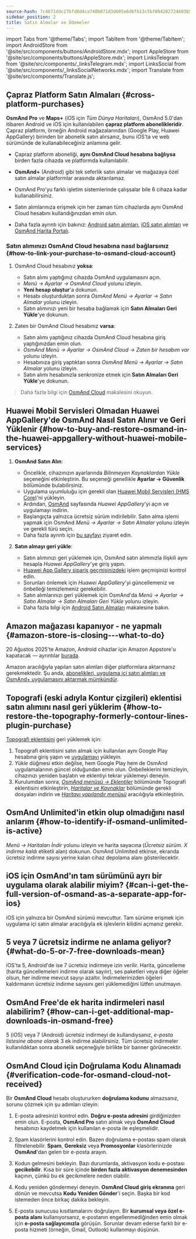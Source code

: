 ```yaml
---
source-hash: 7c4671ddc27bfd8d4ca740b871d3d605e6d6fb13c5bf804282724603b5068740
sidebar_position: 2
title: Satın Almalar ve Ödemeler
---
```

import Tabs from '@theme/Tabs';
import TabItem from '@theme/TabItem';
import AndroidStore from '@site/src/components/buttons/AndroidStore.mdx';
import AppleStore from '@site/src/components/buttons/AppleStore.mdx';
import LinksTelegram from '@site/src/components/_linksTelegram.mdx';
import LinksSocial from '@site/src/components/_linksSocialNetworks.mdx';
import Translate from '@site/src/components/Translate.js';



## Çapraz Platform Satın Almaları {#cross-platform-purchases}

**OsmAnd Pro** ve **Maps+** (iOS için *Tüm Dünya Haritaları*), OsmAnd 5.0'dan itibaren Android ve iOS için kullanılabilen **çapraz platform abonelikleridir**. Çapraz platform, örneğin Android mağazalarından (Google Play, Huawei AppGallery) birinden bir abonelik satın alırsanız, bunu iOS'ta ve web sürümünde de kullanabileceğiniz anlamına gelir.

- Çapraz platform aboneliği, **aynı OsmAnd Cloud hesabına bağlıysa** birden fazla cihazda ve platformda kullanılabilir.

- **OsmAnd+** (Android) gibi tek seferlik satın almalar ve mağazaya özel satın almalar platformlar arasında aktarılamaz.

- OsmAnd Pro'yu farklı işletim sistemlerinde çalışsalar bile 6 cihaza kadar kullanabilirsiniz.

- Satın alımlarınıza erişmek için her zaman tüm cihazlarda aynı OsmAnd Cloud hesabını kullandığınızdan emin olun.

- Daha fazla ayrıntı için bakınız: [Android satın alımları](../purchases/android.md), [iOS satın alımları](../purchases/ios.md) ve [OsmAnd Harita Portalı](https://www.osmand.net/map).


### Satın alımınızı OsmAnd Cloud hesabına nasıl bağlarsınız {#how-to-link-your-purchase-to-osmand-cloud-account}

1. OsmAnd Cloud hesabınız **yoksa**:

    - Satın alımı yaptığınız cihazda OsmAnd uygulamasını açın.
    - *Menü → Ayarlar → OsmAnd Cloud* yolunu izleyin.
    - **Yeni hesap oluştur**'a dokunun.
    - Hesabı oluşturduktan sonra *OsmAnd Menü → Ayarlar → Satın Almalar* yolunu izleyin.
    - Satın alımınızı yeni bir hesaba bağlamak için **Satın Almaları Geri Yükle**'ye dokunun.

2. Zaten bir OsmAnd Cloud hesabınız **varsa**:

    - Satın alımı yaptığınız cihazda OsmAnd Cloud hesabına giriş yaptığınızdan emin olun.
    - *OsmAnd Menü → Ayarlar → OsmAnd Cloud → Zaten bir hesabım var* yolunu izleyin.
    - Hesabınıza giriş yaptıktan sonra *OsmAnd Menü → Ayarlar → Satın Almalar* yolunu izleyin.
    - Satın alımı hesabınızla senkronize etmek için **Satın Almaları Geri Yükle**'ye dokunun.


> Daha fazla bilgi için [OsmAnd Cloud](../personal/osmand-cloud.md#cross-platform) makalesini okuyun.


## Huawei Mobil Servisleri Olmadan Huawei AppGallery'de OsmAnd Nasıl Satın Alınır ve Geri Yüklenir {#how-to-buy-and-restore-osmand-in-the-huawei-appgallery-without-huawei-mobile-services}

1. **OsmAnd Satın Alın**:
   - Öncelikle, cihazınızın ayarlarında *Bilinmeyen Kaynaklardan Yükle* seçeneğini etkinleştirin. Bu seçeneği genellikle **Ayarlar → Güvenlik** bölümünde bulabilirsiniz.
   - Uygulama uyumluluğu için gerekli olan [Huawei Mobil Servisleri (HMS Core)](https://consumer.huawei.com/za/community/details/Download-the-latest-Huawei-HMS-Core-APK-5-3-0-312/topicId-142217/)'ni yükleyin.
   - Ardından, [OsmAnd](https://appgallery.huawei.com/#/app/C101486545) sayfasında *Huawei AppGallery*'yi açın ve uygulamayı indirin.
   - Başlangıçta yalnızca ücretsiz sürüm indirilebilir. Satın alma işlemi yapmak için OsmAnd *Menü → Ayarlar → Satın Almalar* yolunu izleyin ve gerekli türü seçin.
   - Daha fazla ayrıntı için [bu sayfayı](https://osmand.net/docs/user/purchases/android#install-application) ziyaret edin.

2. **Satın almayı geri yükle**:
   - Satın alımınızı geri yüklemek için, OsmAnd satın alımınızla ilişkili aynı hesapla *Huawei AppGallery*'ye giriş yapın.
   - [Huawei App Gallery sipariş geçmişinizdeki](https://consumer.huawei.com/en/support/content/en-us00694318/) işlem geçmişinizi kontrol edin.
   - Sorunları önlemek için *Huawei AppGallery*'yi güncellemeniz ve önbelleği temizlemeniz gerekebilir.
   - Satın alımlarınızı geri yüklemek için OsmAnd'da *Menü → Ayarlar → Satın Almalar → Satın Almaları Geri Yükle* yolunu izleyin.
   - Daha fazla bilgi için [Android Satın Almaları](https://osmand.net/docs/user/purchases/android#restore-subscription--in-app) makalesine bakın.

<!--
- Huawei Mobil Servislerini kurma talimatları.
- HMS Core olmadan OsmAnd nasıl satın alınır.
- Huawei AppGallery'deki satın alımları geri yükle.
-->

## Amazon mağazası kapanıyor - ne yapmalı {#amazon-store-is-closing---what-to-do}

20 Ağustos 2025'te Amazon, Android cihazlar için Amazon Appstore'u kapatacak — ayrıntılar [burada](https://developer.amazon.com/apps-and-games/blogs/2025/02/upcoming-changes-to-amazon-appstore-for-android-devices-and-coins-program).

Amazon aracılığıyla yapılan satın alımları diğer platformlara aktarmanız gerekmektedir.
Şu anda, [abonelikleri, uygulama içi satın alımları ve OsmAnd+ uygulamasını aktarmak mümkündür](../purchases/cross.md).


## Topografi (eski adıyla Kontur çizgileri) eklentisi satın alımını nasıl geri yüklerim {#how-to-restore-the-topography-formerly-contour-lines-plugin-purchase}

[Topografi eklentisini](https://play.google.com/store/apps/details?id=net.osmand.srtmPlugin.paid) geri yüklemek için:

1. Topografi eklentisini satın almak için kullanılan aynı Google Play hesabına giriş yapın ve [uygulamayı](https://play.google.com/store/apps/details?id=net.osmand.srtmPlugin.paid) yükleyin.
2. *Yükle* düğmesi etkin değilse, hem Google Play hem de OsmAnd uygulamalarının güncel olduğundan emin olun. Önbelleklerini temizleyin, cihazınızı yeniden başlatın ve eklentiyi tekrar yüklemeyi deneyin.
3. Kurulumdan sonra, *[OsmAnd menüsü → Eklentiler](../plugins/topography.md)* bölümünde Topografi eklentisini etkinleştirin, *[Haritalar ve Kaynaklar](../start-with/download-maps.md#maps-and-resources)* bölümünde gerekli dosyaları indirin ve *[Haritayı yapılandır menüsü](../map/configure-map-menu.md)* aracılığıyla etkinleştirin.


## OsmAnd Unlimited'in etkin olup olmadığını nasıl anlarım {#how-to-identify-if-osmand-unlimited-is-active}

*Menü → Haritaları İndir* yolunu izleyin ve harita sayacına (*Ücretsiz sürüm. X indirme kaldı* etiketli alan) dokunun. OsmAnd Unlimited etkinse, ekranda ücretsiz indirme sayısı yerine kalan cihaz depolama alanı gösterilecektir.


## iOS için OsmAnd'ın tam sürümünü ayrı bir uygulama olarak alabilir miyim? {#can-i-get-the-full-version-of-osmand-as-a-separate-app-for-ios}

iOS için yalnızca bir OsmAnd sürümü mevcuttur. Tam sürüme erişmek için uygulama içi satın almalar aracılığıyla ek işlevlerin kilidini açmanız gerekir.


## 5 veya 7 ücretsiz indirme ne anlama geliyor? {#what-do-5-or-7-free-downloads-mean}

iOS'ta 5, Android'de ise 7 ücretsiz indirmeye izin verilir. Harita, güncelleme (harita güncellemeleri indirme olarak sayılır), ses paketleri veya diğer öğeler olsun, her indirme mevcut sayıyı azaltır. İndirmelerinizden öğeleri kaldırmanın ücretsiz indirme sayısını geri yüklemediğini lütfen unutmayın.


## OsmAnd Free'de ek harita indirmeleri nasıl alabilirim? {#how-can-i-get-additional-map-downloads-in-osmand-free}

5 (iOS) veya 7 (Android) ücretsiz indirmeyi de kullandıysanız, *e-posta listesine abone olarak* 3 ek indirme alabilirsiniz. Tüm ücretsiz indirmeler kullanıldıktan sonra abonelik seçeneğiyle birlikte bir banner görünecektir.


## OsmAnd Cloud için Doğrulama Kodu Alınamadı {#verification-code-for-osmand-cloud-not-received}

Bir **OsmAnd Cloud** hesabı oluştururken **doğrulama kodunu** almazsanız, sorunu çözmek için şu adımları izleyin:

1. E-posta adresinizi kontrol edin.
    **Doğru e-posta adresini** girdiğinizden emin olun. E-posta, **OsmAnd Pro** satın almak veya **OsmAnd Cloud** hesabınızı kaydetmek için kullanılan e-posta ile eşleşmelidir.

2. Spam klasörlerini kontrol edin.
    Bazen doğrulama e-postası spam olarak filtrelenebilir. **Spam**, **Gereksiz** veya **Promosyonlar** klasörlerinizde **OsmAnd**'dan gelen bir e-posta arayın.

3. Kodun gelmesini bekleyin.
    Bazı durumlarda, aktivasyon kodu e-postası **gecikebilir**. Kısa bir süre içinde **birden fazla aktivasyon denemesinden** kaçının, çünkü bu ek gecikmelere neden olabilir.

4. Kodu yeniden göndermeyi deneyin.
    **OsmAnd Cloud giriş ekranına** geri dönün ve mevcutsa **Kodu Yeniden Gönder**'i seçin. Başka bir kod istemeden önce birkaç dakika bekleyin.

5. E-posta sunucusu kısıtlamalarını doğrulayın.
    Bir **kurumsal veya özel e-posta alanı** kullanıyorsanız, e-postanın engellenmediğinden emin olmak için **e-posta sağlayıcınızla** görüşün. Sorunlar devam ederse farklı bir e-posta hizmeti (örneğin, Gmail, Outlook) kullanmayı düşünün.

<!--
## Satın Almalar ve Ödemeler {#purchases--payments}

- Satın Alma Görünmüyor
- Satın Alma Geri Yüklenmiyor
- Ödeme Sorunları
- İade Politikası
- Satın alma sorunlarına adım adım çözümler.
- Google Play, Huawei AppGallery önbelleğini temizleme talimatları.
- Satın alma görünmezse veya işlem başarısız olursa ne yapmalı.
- Satın alma görünmüyor - hesabınızı kontrol etme ve satın alımlarınızı geri yükleme önerileri.
- Ödeme sorunları - ödeme sorunları durumunda Google Play Destek ile iletişime geçme talimatları.


## SSS {#faq}

- Android ve iOS arasında satın alma aktarabilir miyim?
- Bir satın almayı birden fazla cihazda kullanabilir miyim?
- Satın alma neden görünmüyor?
- Ödeme ayrıntılarını nerede bulabilirim?
- OsmAnd+'ı Android ve iOS arasında aktarabilir miyim?
- Uygulamayı yeniden yükledikten sonra satın alımları nasıl geri yükleyebilirim?
- OsmAnd Pro nedir ve avantajları nelerdir?
- Aboneliğimi Google Play olmadan etkinleştirebilir miyim?
- Satın aldığımı ailemle paylaşabilir miyim?
- OsmAnd+'ı başka bir telefona nasıl aktarırım?
- Yeniden yükledikten sonra satın aldığım neden görünmüyor?
- Satın aldığımı neden devam ettiremiyorum?
- Aboneliğimin etkin olup olmadığını nasıl anlarım?
- Bir satın almayı birden fazla cihazda kullanabilir miyim?
- OsmAnd'ı Google Play olmadan satın alabilir miyim?
- Ödeme ayrıntılarımı nerede bulabilirim?
-->
